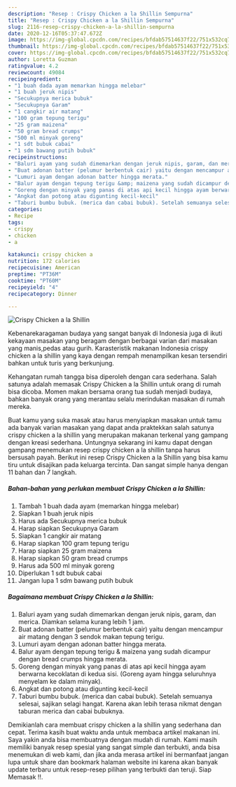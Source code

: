 ```yaml
---
description: "Resep : Crispy Chicken a la Shillin Sempurna"
title: "Resep : Crispy Chicken a la Shillin Sempurna"
slug: 2116-resep-crispy-chicken-a-la-shillin-sempurna
date: 2020-12-16T05:37:47.672Z
image: https://img-global.cpcdn.com/recipes/bfdab57514637f22/751x532cq70/crispy-chicken-a-la-shillin-foto-resep-utama.jpg
thumbnail: https://img-global.cpcdn.com/recipes/bfdab57514637f22/751x532cq70/crispy-chicken-a-la-shillin-foto-resep-utama.jpg
cover: https://img-global.cpcdn.com/recipes/bfdab57514637f22/751x532cq70/crispy-chicken-a-la-shillin-foto-resep-utama.jpg
author: Loretta Guzman
ratingvalue: 4.2
reviewcount: 49084
recipeingredient:
- "1 buah dada ayam memarkan hingga melebar"
- "1 buah jeruk nipis"
- "Secukupnya merica bubuk"
- "Secukupnya Garam"
- "1 cangkir air matang"
- "100 gram tepung terigu"
- "25 gram maizena"
- "50 gram bread crumps"
- "500 ml minyak goreng"
- "1 sdt bubuk cabai"
- "1 sdm bawang putih bubuk"
recipeinstructions:
- "Baluri ayam yang sudah dimemarkan dengan jeruk nipis, garam, dan merica. Diamkan selama kurang lebih 1 jam."
- "Buat adonan batter (pelumur berbentuk cair) yaitu dengan mencampur air matang dengan 3 sendok makan tepung terigu."
- "Lumuri ayam dengan adonan batter hingga merata."
- "Balur ayam dengan tepung terigu &amp; maizena yang sudah dicampur dengan bread crumps hingga merata."
- "Goreng dengan minyak yang panas di atas api kecil hingga ayam berwarna kecoklatan di kedua sisi. (Goreng ayam hingga seluruhnya menyelam ke dalam minyak)."
- "Angkat dan potong atau digunting kecil-kecil"
- "Taburi bumbu bubuk. (merica dan cabai bubuk). Setelah semuanya selesai, sajikan selagi hangat. Karena akan lebih terasa nikmat dengan taburan merica dan cabai bubuknya."
categories:
- Recipe
tags:
- crispy
- chicken
- a

katakunci: crispy chicken a 
nutrition: 172 calories
recipecuisine: American
preptime: "PT36M"
cooktime: "PT60M"
recipeyield: "4"
recipecategory: Dinner

---
```



![Crispy Chicken a la Shillin](https://img-global.cpcdn.com/recipes/bfdab57514637f22/751x532cq70/crispy-chicken-a-la-shillin-foto-resep-utama.jpg)

Kebenarekaragaman budaya yang sangat banyak di Indonesia juga di ikuti kekayaan masakan yang beragam dengan berbagai varian dari masakan yang manis,pedas atau gurih. Karasteristik makanan Indonesia crispy chicken a la shillin yang kaya dengan rempah menampilkan kesan tersendiri bahkan untuk turis yang berkunjung.


Kehangatan rumah tangga bisa diperoleh dengan cara sederhana. Salah satunya adalah memasak Crispy Chicken a la Shillin untuk orang di rumah bisa dicoba. Momen makan bersama orang tua sudah menjadi budaya, bahkan banyak orang yang merantau selalu merindukan masakan di rumah mereka.



Buat kamu yang suka masak atau harus menyiapkan masakan untuk tamu ada banyak varian masakan yang dapat anda praktekkan salah satunya crispy chicken a la shillin yang merupakan makanan terkenal yang gampang dengan kreasi sederhana. Untungnya sekarang ini kamu dapat dengan gampang menemukan resep crispy chicken a la shillin tanpa harus bersusah payah.
Berikut ini resep Crispy Chicken a la Shillin yang bisa kamu tiru untuk disajikan pada keluarga tercinta. Dan sangat simple hanya dengan 11 bahan dan 7 langkah.


<!--inarticleads1-->

##### Bahan-bahan yang perlukan membuat Crispy Chicken a la Shillin:

1. Tambah 1 buah dada ayam (memarkan hingga melebar)
1. Siapkan 1 buah jeruk nipis
1. Harus ada Secukupnya merica bubuk
1. Harap siapkan Secukupnya Garam
1. Siapkan 1 cangkir air matang
1. Harap siapkan 100 gram tepung terigu
1. Harap siapkan 25 gram maizena
1. Harap siapkan 50 gram bread crumps
1. Harus ada 500 ml minyak goreng
1. Diperlukan 1 sdt bubuk cabai
1. Jangan lupa 1 sdm bawang putih bubuk




<!--inarticleads2-->

##### Bagaimana membuat  Crispy Chicken a la Shillin:

1. Baluri ayam yang sudah dimemarkan dengan jeruk nipis, garam, dan merica. Diamkan selama kurang lebih 1 jam.
1. Buat adonan batter (pelumur berbentuk cair) yaitu dengan mencampur air matang dengan 3 sendok makan tepung terigu.
1. Lumuri ayam dengan adonan batter hingga merata.
1. Balur ayam dengan tepung terigu &amp; maizena yang sudah dicampur dengan bread crumps hingga merata.
1. Goreng dengan minyak yang panas di atas api kecil hingga ayam berwarna kecoklatan di kedua sisi. (Goreng ayam hingga seluruhnya menyelam ke dalam minyak).
1. Angkat dan potong atau digunting kecil-kecil
1. Taburi bumbu bubuk. (merica dan cabai bubuk). Setelah semuanya selesai, sajikan selagi hangat. Karena akan lebih terasa nikmat dengan taburan merica dan cabai bubuknya.




Demikianlah cara membuat crispy chicken a la shillin yang sederhana dan cepat. Terima kasih buat waktu anda untuk membaca artikel makanan ini. Saya yakin anda bisa membuatnya dengan mudah di rumah. Kami masih memiliki banyak resep spesial yang sangat simple dan terbukti, anda bisa menemukan di web kami, dan jika anda merasa artikel ini bermanfaat jangan lupa untuk share dan bookmark halaman website ini karena akan banyak update terbaru untuk resep-resep pilihan yang terbukti dan teruji. Siap Memasak !!. 
